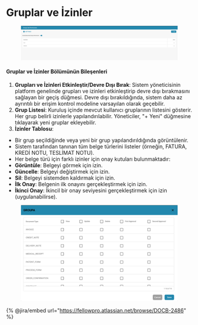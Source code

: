 # Gruplar ve İzinler

<figure><img src="../../../../.gitbook/assets/Bildschirmfoto 2024-05-08 um 08.26.22.png" alt=""><figcaption></figcaption></figure>

#### Gruplar ve İzinler Bölümünün Bileşenleri

1. **Grupları ve İzinleri Etkinleştir/Devre Dışı Bırak**: Sistem yöneticisinin platform genelinde grupları ve izinleri etkinleştirip devre dışı bırakmasını sağlayan bir geçiş düğmesi. Devre dışı bırakıldığında, sistem daha az ayrıntılı bir erişim kontrol modeline varsayılan olarak geçebilir.
2. **Grup Listesi**: Kuruluş içinde mevcut kullanıcı gruplarının listesini gösterir. Her grup belirli izinlerle yapılandırılabilir. Yöneticiler, "+ Yeni" düğmesine tıklayarak yeni gruplar ekleyebilir.
3. **İzinler Tablosu**:

* Bir grup seçildiğinde veya yeni bir grup yapılandırıldığında görüntülenir.
* Sistem tarafından tanınan tüm belge türlerini listeler (örneğin, FATURA, KREDİ NOTU, TESLİMAT NOTU).
* Her belge türü için farklı izinler için onay kutuları bulunmaktadır:
* **Görüntüle**: Belgeyi görmek için izin.
* **Güncelle**: Belgeyi değiştirmek için izin.
* **Sil**: Belgeyi sistemden kaldırmak için izin.
* **İlk Onay**: Belgenin ilk onayını gerçekleştirmek için izin.
* **İkinci Onay**: İkincil bir onay seviyesini gerçekleştirmek için izin (uygulanabilirse).



<figure><img src="../../../../.gitbook/assets/Bildschirmfoto 2024-05-08 um 08.26.33.png" alt=""><figcaption></figcaption></figure>

{% @jira/embed url="https://fellowpro.atlassian.net/browse/DOCB-2486" %}
